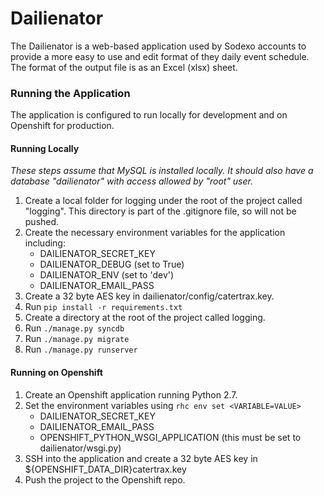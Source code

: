 # Dailienator #

The Dailienator is a web-based application used by Sodexo accounts to provide a more easy to use and edit format of they daily event schedule. The format of the output file is as an Excel (xlsx) sheet. 

### Running the Application ###

The application is configured to run locally for development and on Openshift for production.

#### Running Locally ####
*These steps assume that MySQL is installed locally. It should also have a database "dailienator" with access allowed by "root" user.*

1. Create a local folder for logging under the root of the project called "logging". This directory is part of the .gitignore file, so will not be pushed.
1. Create the necessary environment variables for the application including: 
    * DAILIENATOR_SECRET_KEY
    * DAILIENATOR_DEBUG (set to True)
    * DAILIENATOR_ENV (set to 'dev')
    * DAILIENATOR_EMAIL_PASS
1. Create a 32 byte AES key in dailienator/config/catertrax.key.
1. Run ```pip install -r requirements.txt```
1. Create a directory at the root of the project called logging.
1. Run ```./manage.py syncdb```
1. Run ```./manage.py migrate```
1. Run ```./manage.py runserver```

#### Running on Openshift ####

1. Create an Openshift application running Python 2.7.
1. Set the environment variables using ```rhc env set <VARIABLE=VALUE>```
    * DAILIENATOR_SECRET_KEY
    * DAILIENATOR_EMAIL_PASS
    * OPENSHIFT_PYTHON_WSGI_APPLICATION (this must be set to dailienator/wsgi.py) 
1. SSH into the application and create a 32 byte AES key in ${OPENSHIFT_DATA_DIR}catertrax.key
1. Push the project to the Openshift repo.